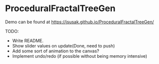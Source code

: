 # ProceduralFractalTreeGen

Demo can be found at https://jsusak.github.io/ProceduralFractalTreeGen/

TODO:
- Write README.
- Show slider values on update(Done, need to push)
- Add some sort of animation to the canvas?
- Implement undo/redo (if possible without being memory intensive)
